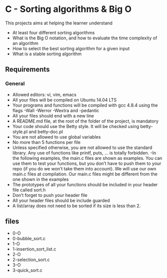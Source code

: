 # C - Sorting algorithms & Big O

This projects aims at helping the learner understand
- At least four different sorting algorithms
- What is the Big O notation, and how to evaluate the time complexity of an algorithm
- How to select the best sorting algorithm for a given input
- What is a stable sorting algorithm

## Requirements

### General
- Allowed editors: vi, vim, emacs
- All your files will be compiled on Ubuntu 14.04 LTS
- Your programs and functions will be compiled with gcc 4.8.4 using the flags -Wall -Werror -Wextra and -pedantic
- All your files should end with a new line
- A README.md file, at the root of the folder of the project, is mandatory
- Your code should use the Betty style. It will be checked using betty-style.pl and betty-doc.pl
- You are not allowed to use global variables
- No more than 5 functions per file
- Unless specified otherwise, you are not allowed to use the standard library.
Any use of functions like printf, puts, … is totally forbidden.
-In the following examples, the main.c files are shown as examples.
You can use them to test your functions, but you don’t have to push them to your repo
(if you do we won’t take them into account).
We will use our own main.c files at compilation. Our main.c files might be different from the one shown in the examples
- The prototypes of all your functions should be included in your header file called sort.h
- Don’t forget to push your header file
- All your header files should be include guarded
- A list/array does not need to be sorted if its size is less than 2.

## files
- 0-O
- 0-bubble\_sort.c
- 1-O
- 1-insertion\_sort\_list.c
- 2-O
- 2-selection\_sort.c
- 3-O
- 3-quick\_sort.c
